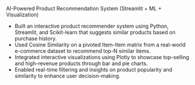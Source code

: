 AI-Powered Product Recommendation System (Streamlit + ML + Visualization)
  - Built an interactive product recommender system using Python, Streamlit, and Scikit-learn that suggests similar products based on purchase history.
  - Used Cosine Similarity on a pivoted Item-Item matrix from a real-world e-commerce dataset to recommend top-N similar items.
  - Integrated interactive visualizations using Plotly to showcase top-selling and high-revenue products through bar and pie charts.
  - Enabled real-time filtering and insights on product popularity and similarity to enhance user decision-making.
